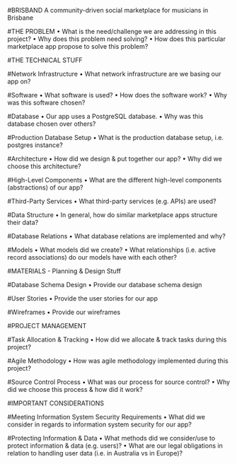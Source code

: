 #BRISBAND
A community-driven social marketplace for musicians in Brisbane

#THE PROBLEM
•	What is the need/challenge we are addressing in this project?
•	Why does this problem need solving?
•	How does this particular marketplace app propose to solve this problem?

#THE TECHNICAL STUFF

#Network Infrastructure
•	What network infrastructure are we basing our app on?

#Software
•	What software is used?
•	How does the software work?
•	Why was this software chosen?

#Database
•	Our app uses a PostgreSQL database.
•	Why was this database chosen over others?

#Production Database Setup
•	What is the production database setup, i.e. postgres instance?

#Architecture
•	How did we design & put together our app?
•	Why did we choose this architecture?

#High-Level Components
•	What are the different high-level components (abstractions) of our app?

#Third-Party Services
•	What third-party services (e.g. APIs) are used?

#Data Structure
•	In general, how do similar marketplace apps structure their data?

#Database Relations
•	What database relations are implemented and why?

#Models
•	What models did we create?
•	What relationships (i.e. active record associations) do our models have with each other?

#MATERIALS - Planning & Design Stuff

#Database Schema Design
•	Provide our database schema design

#User Stories
•	Provide the user stories for our app

#Wireframes
•	Provide our wireframes

#PROJECT MANAGEMENT

#Task Allocation & Tracking
•	How did we allocate & track tasks during this project?

#Agile Methodology
•	How was agile methodology implemented during this project?

#Source Control Process
•	What was our process for source control?
•	Why did we choose this process & how did it work?

#IMPORTANT CONSIDERATIONS

#Meeting Information System Security Requirements
•	What did we consider in regards to information system security for our app?

#Protecting Information & Data
•	What methods did we consider/use to protect information & data (e.g. users)?
•	What are our legal obligations in relation to handling user data (i.e. in Australia vs in Europe)?